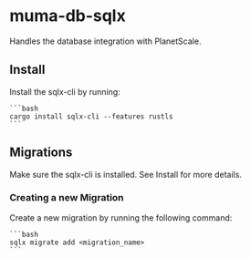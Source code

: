# muma-db-sqlx

Handles the database integration with PlanetScale.

## Install

Install the sqlx-cli by running:

    ```bash
    cargo install sqlx-cli --features rustls
    ```

## Migrations

Make sure the sqlx-cli is installed. See Install for more details.

### Creating a new Migration

Create a new migration by running the following command:

    ```bash
    sqlx migrate add <migration_name>
    ```